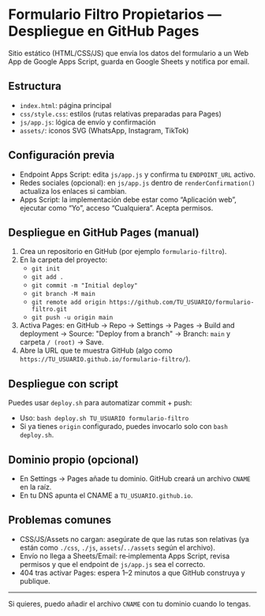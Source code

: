 # Formulario Filtro Propietarios — Despliegue en GitHub Pages

Sitio estático (HTML/CSS/JS) que envía los datos del formulario a un Web App de Google Apps Script, guarda en Google Sheets y notifica por email.

## Estructura
- `index.html`: página principal
- `css/style.css`: estilos (rutas relativas preparadas para Pages)
- `js/app.js`: lógica de envío y confirmación
- `assets/`: iconos SVG (WhatsApp, Instagram, TikTok)

## Configuración previa
- Endpoint Apps Script: edita `js/app.js` y confirma tu `ENDPOINT_URL` activo.
- Redes sociales (opcional): en `js/app.js` dentro de `renderConfirmation()` actualiza los enlaces si cambian.
- Apps Script: la implementación debe estar como “Aplicación web”, ejecutar como “Yo”, acceso “Cualquiera”. Acepta permisos.

## Despliegue en GitHub Pages (manual)
1) Crea un repositorio en GitHub (por ejemplo `formulario-filtro`).
2) En la carpeta del proyecto:
   - `git init`
   - `git add .`
   - `git commit -m "Initial deploy"`
   - `git branch -M main`
   - `git remote add origin https://github.com/TU_USUARIO/formulario-filtro.git`
   - `git push -u origin main`
3) Activa Pages: en GitHub → Repo → Settings → Pages → Build and deployment → Source: "Deploy from a branch" → Branch: `main` y carpeta `/ (root)` → Save.
4) Abre la URL que te muestra GitHub (algo como `https://TU_USUARIO.github.io/formulario-filtro/`).

## Despliegue con script
Puedes usar `deploy.sh` para automatizar commit + push:

- Uso: `bash deploy.sh TU_USUARIO formulario-filtro`
- Si ya tienes `origin` configurado, puedes invocarlo solo con `bash deploy.sh`.

## Dominio propio (opcional)
- En Settings → Pages añade tu dominio. GitHub creará un archivo `CNAME` en la raíz.
- En tu DNS apunta el CNAME a `TU_USUARIO.github.io`.

## Problemas comunes
- CSS/JS/Assets no cargan: asegúrate de que las rutas son relativas (ya están como `./css`, `./js`, `assets`/`../assets` según el archivo).
- Envío no llega a Sheets/Email: re‑implementa Apps Script, revisa permisos y que el endpoint de `js/app.js` sea el correcto.
- 404 tras activar Pages: espera 1–2 minutos a que GitHub construya y publique.

---

Si quieres, puedo añadir el archivo `CNAME` con tu dominio cuando lo tengas.
